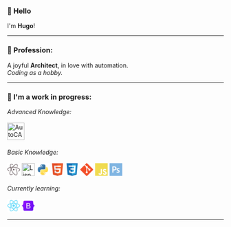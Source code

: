 ### 👋 Hello
I'm **Hugo**!

---

### 🖖 Profession:
 
A joyful **Architect**, in love with automation. <br>
*Coding as a hobby.*

---

### 🌱 I'm a work in progress:

<div>
  <em>Advanced Knowledge:</em>
  <br>
  <br>
  <img src="https://uxwing.com/wp-content/themes/uxwing/download/10-brands-and-social-media/autocad.svg" title="AutoCAD" height="40px" width="40px">
</div>
<br>
<div>
  <em>Basic Knowledge:</em>
  <br>
  <br>
  <img src="https://github.com/devicons/devicon/blob/master/icons/atom/atom-original.svg" title="Atom" alt="Atom" height="30px" width="30px">
  <img src="https://upload.wikimedia.org/wikipedia/commons/4/48/Lisp_logo.svg" title="Lisp (AutoCAD)" height="30px" width="30px">
  <img src="https://github.com/devicons/devicon/blob/master/icons/python/python-original.svg" title="Python" height="30px" width="30px">
  <img src="https://github.com/devicons/devicon/blob/master/icons/html5/html5-original.svg" title="HTML5" alt="HTML" height="30px" width="30px">
  <img src="https://github.com/devicons/devicon/blob/master/icons/css3/css3-original.svg" title="CSS3" alt="CSS" height="30px" width="30px">
  <img src="https://github.com/devicons/devicon/blob/master/icons/git/git-original.svg" title="Git" alt="Git" height="30px" width="30px">
  <img src="https://github.com/devicons/devicon/blob/master/icons/javascript/javascript-plain.svg" title="Javascript" height="30px" width="30px">
  <img src="https://github.com/devicons/devicon/blob/master/icons/photoshop/photoshop-plain.svg" title="Photoshop" alt="Photoshop" height="30px" width="30px">
  
</div>
<br>
<div>
  <em>Currently learning:</em>
  <br>
  <br>
  <img src="https://github.com/devicons/devicon/blob/master/icons/react/react-original.svg" title="React" alt="React" height="30px" width="30px">
  <img src="https://github.com/devicons/devicon/blob/master/icons/bootstrap/bootstrap-original.svg" title="Bootstrap" alt="Bootstrap" height="30px" width="30px">
</div>

--- 

<!--
**Shaka-Ar/Shaka-Ar** is a ✨ _special_ ✨ repository because its `README.md` (this file) appears on your GitHub profile.

Here are some ideas to get you started:

- 🔭 I’m currently working on ...
- 🌱 I’m currently learning ...
- 👯 I’m looking to collaborate on ...
- 🤔 I’m looking for help with ...
- 💬 Ask me about ...
- 📫 How to reach me: ...
- 😄 Pronouns: ...
- ⚡ Fun fact: ...
-->
